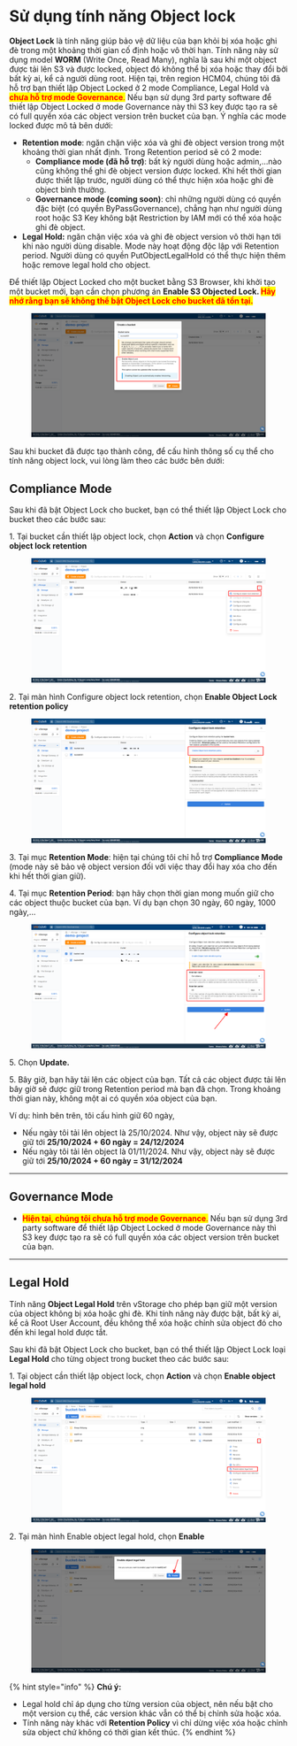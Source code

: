 # Sử dụng tính năng Object lock

**Object Lock** là tính năng giúp bảo vệ dữ liệu của bạn khỏi bị xóa hoặc ghi đè trong một khoảng thời gian cố định hoặc vô thời hạn. Tính năng này sử dụng model **WORM** (Write Once, Read Many), nghĩa là sau khi một object được tải lên S3 và được locked, object đó không thể bị xóa hoặc thay đổi bởi bất kỳ ai, kể cả người dùng root. Hiện tại, trên region HCM04, chúng tôi đã hỗ trợ bạn thiết lập Object Locked ở 2 mode Compliance, Legal Hold và <mark style="color:red;">**chưa hỗ trợ mode Governance**</mark><mark style="color:red;">.</mark> Nếu bạn sử dụng 3rd party software để thiết lập Object Locked ở mode Governance này thì S3 key được tạo ra sẽ có full quyền xóa các object version trên bucket của bạn. Ý nghĩa các mode locked được mô tả bên dưới:&#x20;

* **Retention mode**: ngăn chặn việc xóa và ghi đè object version trong một khoảng thời gian nhất định. Trong Retention period sẽ có 2 mode:
  * **Compliance mode (đã hỗ trợ)**: bất kỳ người dùng hoặc admin,…nào cũng không thể ghi đè object version được locked. Khi hết thời gian được thiết lập trước, người dùng có thể thực hiện xóa hoặc ghi đè object bình thường.
  * **Governance mode (coming soon)**: chỉ những người dùng có quyền đặc biệt (có quyền ByPassGovernance), chẳng hạn như người dùng root hoặc S3 Key không bật Restriction by IAM mới có thể xóa hoặc ghi đè object.
* **Legal Hold:** ngăn chặn việc xóa và ghi đè object version vô thời hạn tới khi nào người dùng disable. Mode này hoạt động độc lập với Retention period. Người dùng có quyền PutObjectLegalHold có thể thực hiện thêm hoặc remove legal hold cho object.

Để thiết lập Object Locked cho một bucket bằng S3 Browser, khi khởi tạo một bucket mới, bạn cần chọn phương án **Enable S3 Objected Lock.&#x20;**<mark style="color:red;">**Hãy nhớ rằng bạn sẽ không thể bật Object Lock cho bucket đã tồn tại.**</mark>

<figure><img src="../../../../../../.gitbook/assets/image (14) (1) (1) (1) (1) (1) (1).png" alt=""><figcaption></figcaption></figure>

Sau khi bucket đã được tạo thành công, để cấu hình thông số cụ thể cho tính năng object lock, vui lòng làm theo các bước bên dưới:&#x20;

## Compliance Mode

Sau khi đã bật Object Lock cho bucket, bạn có thể thiết lập Object Lock cho bucket theo các bước sau:&#x20;

1\. Tại bucket cần thiết lập object lock, chọn **Action** và chọn **Configure object lock retention**

<figure><img src="../../../../../../.gitbook/assets/image (802).png" alt=""><figcaption></figcaption></figure>

2\. Tại màn hình Configure object lock retention, chọn **Enable Object Lock retention policy**

<figure><img src="../../../../../../.gitbook/assets/image (803).png" alt=""><figcaption></figcaption></figure>

3\. Tại mục **Retention Mode**: hiện tại chúng tôi chỉ hỗ trợ **Compliance Mode** (mode này sẽ bảo vệ object version đối với việc thay đổi hay xóa cho đến khi hết thời gian giữ).

4\. Tại mục **Retention Period**: bạn hãy chọn thời gian mong muốn giữ cho các object thuộc bucket của bạn. Ví dụ bạn chọn 30 ngày, 60 ngày, 1000 ngày,...

<figure><img src="../../../../../../.gitbook/assets/image (804).png" alt=""><figcaption></figcaption></figure>

5\. Chọn **Update.**

5\. Bây giờ, bạn hãy tải lên các object của bạn. Tất cả các object được tải lên bây giờ sẽ được giữ trong Retention period mà bạn đã chọn. Trong khoảng thời gian này, không một ai có quyền xóa object của bạn.

Ví dụ: hình bên trên, tôi cấu hình giữ 60 ngày,&#x20;

* Nếu ngày tôi tải lên object là 25/10/2024. Như vậy, object này sẽ được giữ tới **25/10/2024 + 60 ngày = 24/12/2024**
* Nếu ngày tôi tải lên object là 01/11/2024. Như vậy, object này sẽ được giữ tới **25/10/2024 + 60 ngày = 31/12/2024**

***

## Governance Mode

* <mark style="color:red;">**Hiện tại, chúng tôi chưa hỗ trợ mode Governance**</mark><mark style="color:red;">.</mark> Nếu bạn sử dụng 3rd party software để thiết lập Object Locked ở mode Governance này thì S3 key được tạo ra sẽ có full quyền xóa các object version trên bucket của bạn.&#x20;

***

## **Legal Hold**

Tính năng **Object Legal Hold** trên vStorage cho phép bạn giữ một version của object không bị xóa hoặc ghi đè. Khi tính năng này được bật, bất kỳ ai, kể cả Root User Account, đều không thể xóa hoặc chỉnh sửa object đó cho đến khi legal hold được tắt.

Sau khi đã bật Object Lock cho bucket, bạn có thể thiết lập Object Lock loại **Legal Hold** cho từng object trong bucket theo các bước sau:&#x20;

1\. Tại object cần thiết lập object lock, chọn **Action** và chọn **Enable object legal hold**

<figure><img src="../../../../../../.gitbook/assets/image (805).png" alt=""><figcaption></figcaption></figure>

2\. Tại màn hình Enable object legal hold, chọn **Enable**

<figure><img src="../../../../../../.gitbook/assets/image (806).png" alt=""><figcaption></figcaption></figure>

{% hint style="info" %}
**Chú ý:**

* Legal hold chỉ áp dụng cho từng version của object, nên nếu bật cho một version cụ thể, các version khác vẫn có thể bị chỉnh sửa hoặc xóa.
* Tính năng này khác với **Retention Policy** vì chỉ dừng việc xóa hoặc chỉnh sửa object chứ không có thời gian kết thúc.
{% endhint %}

